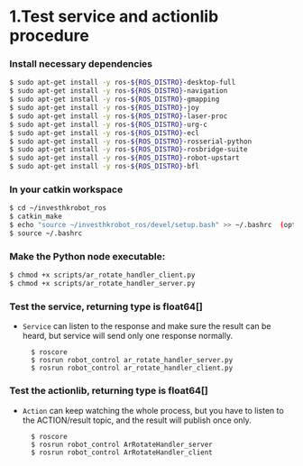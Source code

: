 # 1.Test service and actionlib procedure

### Install necessary dependencies

```sh
$ sudo apt-get install -y ros-${ROS_DISTRO}-desktop-full
$ sudo apt-get install -y ros-${ROS_DISTRO}-navigation
$ sudo apt-get install -y ros-${ROS_DISTRO}-gmapping 
$ sudo apt-get install -y ros-${ROS_DISTRO}-joy 
$ sudo apt-get install -y ros-${ROS_DISTRO}-laser-proc 
$ sudo apt-get install -y ros-${ROS_DISTRO}-urg-c 
$ sudo apt-get install -y ros-${ROS_DISTRO}-ecl 
$ sudo apt-get install -y ros-${ROS_DISTRO}-rosserial-python 
$ sudo apt-get install -y ros-${ROS_DISTRO}-rosbridge-suite 
$ sudo apt-get install -y ros-${ROS_DISTRO}-robot-upstart 
$ sudo apt-get install -y ros-${ROS_DISTRO}-bfl 
```
### In your catkin workspace

```sh
$ cd ~/investhkrobot_ros
$ catkin_make
$ echo "source ~/investhkrobot_ros/devel/setup.bash" >> ~/.bashrc  (optional)
$ source ~/.bashrc
```

### Make the Python node executable: 

```sh
$ chmod +x scripts/ar_rotate_handler_client.py
$ chmod +x scripts/ar_rotate_handler_server.py
```

### Test the service, returning type is float64[]
- `Service` can listen to the response and make sure the result can be heard, but service will send only one response normally.

		$ roscore
		$ rosrun robot_control ar_rotate_handler_server.py
		$ rosrun robot_control ar_rotate_handler_client.py

### Test the actionlib, returning type is float64[]
- `Action` can keep watching the whole process, but you have to listen to the ACTION/result topic, and the result will publish once only.

		$ roscore
		$ rosrun robot_control ArRotateHandler_server
		$ rosrun robot_control ArRotateHandler_client
